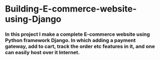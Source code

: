 # Building-E-commerce-website-using-Django

### In this project I make a complete E-commerce website using Python framework Django. In which adding a payment gateway, add to cart, track the order etc features in it, and one can easily host over it Internet.

